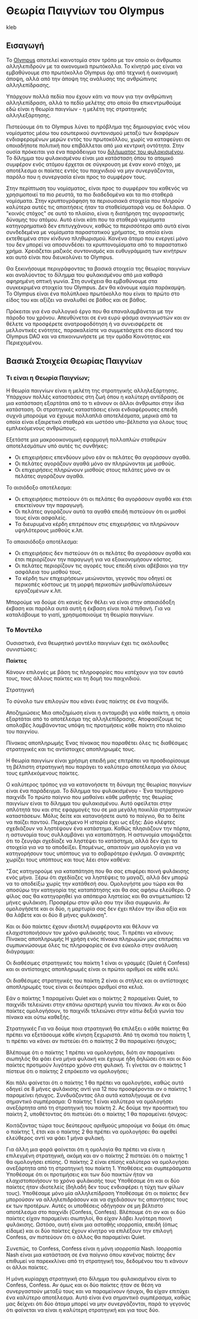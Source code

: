 # Θεωρία Παιγνίων του Olympus

kleb

## Εισαγωγή&#x20;

Το [Olympus](https://www.olympusdao.finance) αποτελεί καινοτομία στον τρόπο με τον οποίο οι άνθρωποι αλληλεπιδρούν με τα οικονομικά πρωτόκολλα. Το κίνητρό μας είναι να εμβαθύνουμε στο πρωτόκολλο Olympus όχι από τεχνική ή οικονομική άποψη, αλλά από την άποψη της ανάλυσης της ανθρώπινης αλληλεπίδρασης.

Υπάρχουν πολλά πεδία που έχουν κάτι να πουν για την ανθρώπινη αλληλεπίδραση, αλλά το πεδίο μελέτης στο οποίο θα επικεντρωθούμε εδώ είναι η θεωρία παιγνίων - η μελέτη της στρατηγικής αλληλεξάρτησης.

Πιστεύουμε ότι το Olympus λύνει το πρόβλημα της δημιουργίας ενός νέου νομίσματος μέσω του εσωτερικού συντονισμού μεταξύ των διαφόρων ενδιαφερομένων μερών εντός του πρωτοκόλλου, χωρίς να καταφεύγει σε οποιαδήποτε πολιτική που επιβάλλεται από μια κεντρική οντότητα. Στην ουσία πρόκειται για ένα παράδειγμα του [διλήμματος του φυλακισμένου](https://en.wikipedia.org/wiki/Prisoner's\_dilemma). Το δίλημμα του φυλακισμένου είναι μια κατάσταση όπου το ατομικό συμφέρον ενός ατόμου έρχεται σε σύγκρουση με έναν κοινό στόχο, με αποτέλεσμα οι παίκτες εντός του παιχνιδιού να μην συνεργάζονται, παρόλο που η συνεργασία είναι προς το συμφέρον τους.

Στην περίπτωση του νομίσματος, είναι προς το συμφέρον του καθενός να χρησιμοποιεί τα πιο ρευστά, τα πιο διαδεδομένα και τα πιο σταθερά νομίσματα. Στην κρυπτογράφηση τα περιουσιακά στοιχεία που πληρούν καλύτερα αυτές τις απαιτήσεις ήταν τα σταθείσματαρά νομ σε δολάρια. Ο "κοινός στόχος" σε αυτό το πλαίσιο, είναι η διατήρηση της αγοραστικής δύναμης του ατόμου. Αυτό είναι κάτι που τα σταθερά νομίσματα κατηγορηματικά δεν επιτυγχάνουν, καθώς τα περισσότερα από αυτά είναι συνδεδεμένα με νομίσματα παραστατικού χρήματος, τα οποία είναι εκτεθειμένα στον κίνδυνο πληθωρισμού. Κανένα άτομο που ενεργεί μόνο του δεν μπορεί να αποσυνδέσει τα κρυπτονομίσματα από το παραστατικό χρήμα. Χρειάζεται μαζικός συντονισμός και ευθυγράμμιση των κινήτρων και αυτό είναι που διευκολύνει το Olympus.

Θα ξεκινήσουμε περιγράφοντας τα βασικά στοιχεία της θεωρίας παιγνίων και αναλύοντας το δίλημμα του φυλακισμένου από μια καθαρά αφηρημένη οπτική γωνία. Στη συνέχεια θα εμβαθύνουμε στα συγκεκριμένα στοιχεία του Olympus. Δεν θα κάνουμε καμία παράκαμψη. Το Olympus είναι ένα πολύπλοκο πρωτόκολλο που είναι το πρώτο στο είδος του και αξίζει να αναλυθεί σε βάθος και σε βάθος.

Πρόκειται για ένα συλλογικό έργο που θα επαναλαμβάνεται με την πάροδο του χρόνου. Απευθύνεται σε ένα ευρύ φάσμα αναγνωστών και αν θέλετε να προσφέρετε ανατροφοδότηση ή να συνεισφέρετε σε μελλοντικές ενότητες, παρακαλείστε να συμμετάσχετε στο discord του Olympus DAO και να επικοινωνήσετε με την ομάδα Κοινότητας και Περιεχομένου.

## Βασικά Στοιχεία Θεωρίας Παιγνίων&#x20;

### Τι είναι η Θεωρία Παιγνίων;&#x20;

Η θεωρία παιγνίων είναι η μελέτη της στρατηγικής αλληλεξάρτησης. Υπάρχουν πολλές καταστάσεις στη ζωή όπου η καλύτερη αντίδραση σε μια κατάσταση εξαρτάται από το τι κάνουν οι άλλοι άνθρωποι στην ίδια κατάσταση. Οι στρατηγικές καταστάσεις είναι ενδιαφέρουσες επειδή συχνά μπορούμε να έχουμε πολλαπλά αποτελέσματα, μερικά από τα οποία είναι εξαιρετικά σταθερά και ωστόσο υπο-βέλτιστα για όλους τους εμπλεκόμενους ανθρώπους.

Εξετάστε μια μακροοικονομική εφαρμογή πολλαπλών σταθερών αποτελεσμάτων υπό αυτές τις συνθήκες:&#x20;

* Οι επιχειρήσεις επενδύουν μόνο εάν οι πελάτες θα αγοράσουν αγαθά.&#x20;
* Οι πελάτες αγοράζουν αγαθά μόνο αν πληρώνονται με μισθούς.&#x20;
* Οι επιχειρήσεις πληρώνουν μισθούς στους πελάτες μόνο αν οι πελάτες αγοράζουν αγαθά.&#x20;

Το αισιόδοξο αποτέλεσμα:&#x20;

* Οι επιχειρήσεις πιστεύουν ότι οι πελάτες θα αγοράσουν αγαθά και έτσι επεκτείνουν την παραγωγή.&#x20;
* Οι πελάτες αγοράζουν αυτά τα αγαθά επειδή πιστεύουν ότι οι μισθοί τους είναι ασφαλείς.&#x20;
* Τα διευρυμένα κέρδη επιτρέπουν στις επιχειρήσεις να πληρώνουν υψηλότερους μισθούς κ.λπ.&#x20;

Το απαισιόδοξο αποτέλεσμα:&#x20;

* Οι επιχειρήσεις δεν πιστεύουν ότι οι πελάτες θα αγοράσουν αγαθά και έτσι περιορίζουν την παραγωγή για να εξοικονομήσουν κόστος.&#x20;
* Οι πελάτες περιορίζουν τις αγορές τους επειδή είναι αβέβαιοι για την ασφάλεια του μισθού τους.&#x20;
* Τα κέρδη των επιχειρήσεων μειώνονται, γεγονός που οδηγεί σε περικοπές κόστους με τη μορφή περικοπών μισθών/απολύσεων εργαζομένων κ.λπ.&#x20;

Μπορούμε να δούμε ότι κανείς δεν θέλει να είναι στην απαισιόδοξη έκβαση και παρόλα αυτά αυτή η έκβαση είναι πολύ πιθανή. Για να καταλάβουμε το γιατί, χρησιμοποιούμε τη θεωρία παιγνίων.&#x20;

### Το Μοντέλο&#x20;

Ουσιαστικά, ένα θεωρητικό μοντέλο παιγνίων έχει τις ακόλουθες συνιστώσες:

**Παίκτες**

Κάνουν επιλογές με βάση τις πληροφορίες που κατέχουν για τον εαυτό τους, τους άλλους παίκτες και τη δομή του παιχνιδιού.

Στρατηγική&#x20;

Το σύνολο των επιλογών που κάνει ένας παίκτης σε ένα παιχνίδι.

Αποζημιώσεις Μια αποζημίωση είναι η ανταμοιβή για κάθε παίκτη, η οποία εξαρτάται από το αποτέλεσμα της αλληλεπίδρασης. Αποφασίζουμε τις απολαβές λαμβάνοντας υπόψη τις προτιμήσεις κάθε παίκτη στο πλαίσιο του παιγνίου.

Πίνακας αποπληρωμής Ένας πίνακας που παραθέτει όλες τις διαθέσιμες στρατηγικές και τις αντίστοιχες αποπληρωμές τους.

Η θεωρία παιγνίων είναι χρήσιμη επειδή μας επιτρέπει να προσδιορίσουμε τη βέλτιστη στρατηγική που παράγει το καλύτερο αποτέλεσμα για όλους τους εμπλεκόμενους παίκτες.

Ο καλύτερος τρόπος για να κατανοήσετε τη δύναμη της θεωρίας παιγνίων είναι ένα παράδειγμα. Το δίλημμα του φυλακισμένου - Ένα ταυτόχρονο παιχνίδι Το πρώτο παίγνιο που μαθαίνει κάθε μαθητής της θεωρίας παιγνίων είναι το δίλημμα του φυλακισμένου. Αυτό οφείλεται στην απλότητά του και στις εφαρμογές του σε μια μεγάλη ποικιλία στρατηγικών καταστάσεων. Μόλις δείτε και κατανοήσετε αυτό το παίγνιο, θα το δείτε να παίζει παντού. Περιεχόμενο Η ιστορία έχει ως εξής: Δύο κλέφτες σχεδιάζουν να ληστέψουν ένα κατάστημα. Καθώς πλησιάζουν την πόρτα, η αστυνομία τους συλλαμβάνει για καταπάτηση. Η αστυνομία υποψιάζεται ότι το ζευγάρι σχεδίαζε να ληστέψει το κατάστημα, αλλά δεν έχει τα στοιχεία για να το αποδείξει. Επομένως, απαιτούν μια ομολογία για να κατηγορήσουν τους υπόπτους για το σοβαρότερο έγκλημα. Ο ανακριτής χωρίζει τους υπόπτους και τους λέει στον καθένα:

"Σας κατηγορούμε για καταπάτηση που θα σας επιφέρει ποινή φυλάκισης ενός μήνα. Ξέρω ότι σχεδίαζες να ληστέψεις το μαγαζί, αλλά δεν μπορώ να το αποδείξω χωρίς την κατάθεσή σου. Ομολογήστε μου τώρα και θα αποσύρω την κατηγορία της καταπάτησης και θα σας αφήσω ελεύθερο. Ο φίλος σας θα κατηγορηθεί για απόπειρα ληστείας και θα αντιμετωπίσει 12 μήνες φυλάκιση. Προσφέρω στον φίλο σου την ίδια συμφωνία. Αν ομολογήσετε και οι δύο, η μαρτυρία σας δεν έχει πλέον την ίδια αξία και θα λάβετε και οι δύο 8 μήνες φυλάκιση".

Και οι δύο παίκτες έχουν ιδιοτελή συμφέροντα και θέλουν να ελαχιστοποιήσουν τον χρόνο φυλάκισής τους. Τι πρέπει να κάνουν; Πίνακας αποπληρωμής Η χρήση ενός πίνακα πληρωμών μας επιτρέπει να συμπυκνώσουμε όλες τις πληροφορίες σε ένα εύκολο στην ανάλυση διάγραμμα:

Οι διαθέσιμες στρατηγικές του παίκτη 1 είναι οι γραμμές (Quiet ή Confess) και οι αντίστοιχες αποπληρωμές είναι οι πρώτοι αριθμοί σε κάθε κελί.

Οι διαθέσιμες στρατηγικές του παίκτη 2 είναι οι στήλες και οι αντίστοιχες αποπληρωμές τους είναι οι δεύτεροι αριθμοί στα κελιά.

Εάν ο παίκτης 1 παραμείνει Quiet και ο παίκτης 2 παραμείνει Quiet, το παιχνίδι τελειώνει στην επάνω αριστερή γωνία του πίνακα. Αν και οι δύο παίκτες ομολογήσουν, το παιχνίδι τελειώνει στην κάτω δεξιά γωνία του πίνακα και ούτω καθεξής.

Στρατηγικές Για να δούμε ποια στρατηγική θα επιλέξει ο κάθε παίκτης θα πρέπει να εξετάσουμε κάθε κίνηση ξεχωριστά. Από τη σκοπιά του παίκτη 1, τι πρέπει να κάνει αν πιστεύει ότι ο παίκτης 2 θα παραμείνει ήσυχος;

Βλέπουμε ότι ο παίκτης 1 πρέπει να ομολογήσει, διότι αν παραμείνει σιωπηλός θα φάει ένα μήνα φυλακή και έχουμε ήδη δηλώσει ότι και οι δύο παίκτες προτιμούν λιγότερο χρόνο στη φυλακή. Τι γίνεται αν ο παίκτης 1 πίστευε ότι ο παίκτης 2 επρόκειτο να ομολογήσει;

Και πάλι φαίνεται ότι ο παίκτης 1 θα πρέπει να ομολογήσει, καθώς αυτό οδηγεί σε 8 μήνες φυλάκισης αντί για 12 που προσφέρονται αν ο παίκτης 1 παραμείνει ήσυχος. Συνδυάζοντας όλα αυτά καταλήγουμε σε ένα σημαντικό συμπέρασμα: Ο παίκτης 1 είναι καλύτερα να ομολογήσει ανεξάρτητα από τη στρατηγική του παίκτη 2. Ας δούμε την προοπτική του παίκτη 2, υποθέτοντας ότι πιστεύει ότι ο παίκτης 1 θα παραμείνει ήσυχος:

Κοιτάζοντας τώρα τους δεύτερους αριθμούς μπορούμε να δούμε ότι όπως ο παίκτης 1, έτσι και ο παίκτης 2 θα πρέπει να ομολογήσει: θα αφεθεί ελεύθερος αντί να φάει 1 μήνα φυλακή.

Για άλλη μια φορά φαίνεται ότι η ομολογία θα πρέπει να είναι η επιλεγμένη στρατηγική, ακόμη και αν ο παίκτης 2 πιστεύει ότι ο παίκτης 1 θα ομολογήσει επίσης. Ο παίκτης 2 είναι επίσης καλύτερα να ομολογήσει ανεξάρτητα από τη στρατηγική του παίκτη 1. Υποθέσεις και συμπεράσματα Υποθέσαμε ότι οι προτιμήσεις και των δύο παικτών ήταν να ελαχιστοποιήσουν το χρόνο φυλάκισής τους Υποθέσαμε ότι και οι δύο παίκτες ήταν ιδιοτελείς (δηλαδή δεν τους ενδιαφέρει η τύχη των φίλων τους). Υποθέσαμε μόνο μία αλληλεπίδραση Υποθέσαμε ότι οι παίκτες δεν μπορούσαν να αλληλεπιδράσουν και να σχεδιάσουν τις απαντήσεις τους εκ των προτέρων. Αυτές οι υποθέσεις οδήγησαν σε μη βέλτιστο αποτέλεσμα στο παιχνίδι (Confess, Confess). Βλέπουμε ότι αν και οι δύο παίκτες είχαν παραμείνει σιωπηλοί, θα είχαν λάβει λιγότερη ποινή φυλάκισης. Ωστόσο, αυτή είναι μια ασταθής ισορροπία, επειδή (όπως είδαμε) και οι δύο παίκτες έχουν κίνητρο να επιλέξουν την επιλογή Confess, αν πιστεύουν ότι ο άλλος θα παραμείνει Quiet.

Συνεπώς, το Confess, Confess είναι η μόνη ισορροπία Nash. Ισορροπία Nash είναι μια κατάσταση σε ένα παίγνιο όπου κανένας παίκτης δεν επιθυμεί να παρεκκλίνει από τη στρατηγική του, δεδομένου του τι κάνουν οι άλλοι παίκτες.

Η μόνη κυρίαρχη στρατηγική στο δίλημμα του φυλακισμένου είναι το Confess, Confess. Αν όμως και οι δύο παίκτες ήταν σε θέση να συνεργαστούν μεταξύ τους και να παραμείνουν ήσυχοι, θα είχαν επιτύχει ένα καλύτερο αποτέλεσμα. Αυτό είναι ένα σημαντικό συμπέρασμα, καθώς μας δείχνει ότι δύο άτομα μπορεί να μην συνεργάζονται, παρά το γεγονός ότι φαίνεται να είναι η καλύτερη στρατηγική και για τους δύο.

